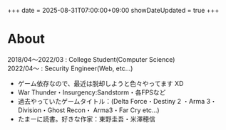+++
date = 2025-08-31T07:00:00+09:00
showDateUpdated = true
+++


# About

2018/04〜2022/03 : College Student(Computer Science)  
2022/04〜 : Security Engineer(Web, etc...)  

- ゲーム依存なので、最近は脱却しようと色々やってます XD  
- War Thunder・Insurgency:Sandstorm・各FPSなど  
- 過去やっていたゲームタイトル：(Delta Force・Destiny 2 ・Arma 3・Division・Ghost Recon・ Arma3・Far Cry etc...)
- たまーに読書。好きな作家：東野圭吾・米澤穂信  